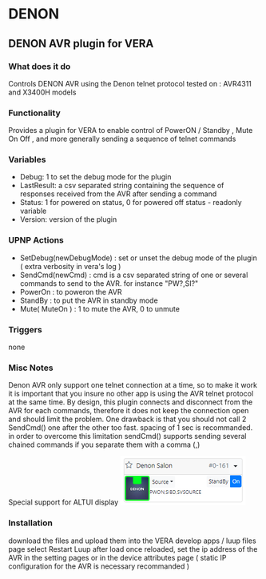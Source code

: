 # DENON
## DENON AVR plugin for VERA

### What does it do
Controls DENON AVR using the Denon telnet protocol
tested on : AVR4311 and X3400H models


### Functionality
Provides a plugin for VERA to enable control of PowerON / Standby , Mute On Off , and more generally sending a sequence of telnet commands

### Variables
* Debug: 1 to set the debug mode for the plugin
* LastResult: a csv separated string containing the sequence of responses received from the AVR after sending a command
* Status: 1 for powered on status,  0 for powered off status - readonly variable
* Version: version of the plugin

### UPNP Actions
* SetDebug(newDebugMode) : set or unset the debug mode of the plugin ( extra verbosity in vera's log )
* SendCmd(newCmd) : cmd is a csv separated string of one or several commands to send to the AVR. for instance "PW?,SI?"
* PowerOn : to poweron the AVR
* StandBy : to put the AVR in standby mode
* Mute( MuteOn ) :  1 to mute the AVR,  0 to unmute

### Triggers
none

### Misc Notes
Denon AVR only support one telnet connection at a time, so to make it work it is important that you insure no other app is using the AVR telnet protocol at the same time.
By design, this plugin connects and disconnect from the AVR for each commands, therefore it does not keep the connection open and should limit the problem.
One drawback is that you should not call 2 SendCmd() one after the other too fast. spacing of 1 sec is recommanded. 
in order to overcome this limitation sendCmd() supports sending several chained commands if you separate them with a comma (,)

Special support for ALTUI display
![ALTUI image](/doc/Denon.PNG)

### Installation
download the files and upload them into the VERA develop apps / luup files page
select Restart Luup after load
once reloaded, set the ip address of the AVR in the setting pages or in the device attributes page
( static IP configuration for the AVR is necessary recommanded ) 